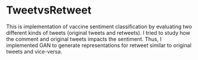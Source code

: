 # TweetvsRetweet
This is implementation of vaccine sentiment classification by evaluating  two different kinds of tweets  (original tweets and retweets). I tried to study how the comment and original tweets impacts the sentiment. Thus, I implemented GAN to generate representations for retweet similar to original tweets and vice-versa. 
